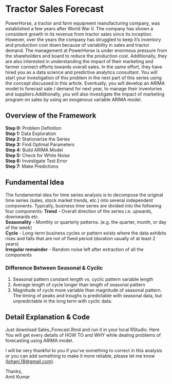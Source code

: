 # Tractor Sales Forecast

PowerHorse, a tractor and farm equipment manufacturing company, was established a few years after World War II. The company has shown a consistent growth in its revenue from tractor sales since its inception. However, over the years the company has struggled to keep it’s inventory and production cost down because of variability in sales and tractor demand. The management at PowerHorse is under enormous pressure from the shareholders and board to reduce the production cost. Additionally, they are also interested in understanding the impact of their marketing and farmer connect efforts towards overall sales. In the same effort, they have hired you as a data science and predictive analytics consultant.
You will start your investigation of this problem in the next part of this series using the concept discussed in this article. Eventually, you will develop an ARIMA model to forecast sale / demand for next year, to manage their inventories and suppliers.Additionally, you will also investigate the impact of marketing program on sales by using an exogenous variable ARIMA model.

## Overview of the Framework  
**Step 0:** Problem Definition  
**Step 1:** Data Exploration  
**Step 2:** Stationarize the Series  
**Step 3:** Find Optimal Parameters  
**Step 4:** Build ARIMA Model  
**Step 5:** Check for White Noise  
**Step 6:** Investigate Test Error  
**Step 7:** Make Predictions  

## Fundamental Idea
The fundamental idea for time series analysis is to decompose the original time series (sales, stock market trends, etc.) into several independent components. Typically, business time series are divided into the following four components:
**Trend** - Overall direction of the series i.e. upwards, downwards etc.  
**Seasonality** - Monthly or quarterly patterns. (e.g. the quarter, month, or day of the week)  
**Cycle** - Long-term business cycles or pattern exists where the data exhibits rises and falls that are not of fixed period (duration usually of at least 2 years)  
**Irregular remainder** - Random noise left after extraction of all the components  

### Difference Between Seasonal & Cyclic
1. Seasonal pattern constant length vs. cyclic pattern variable length
2. Average length of cycle longer than length of seasonal pattern
3. Magnitude of cycle more variable than magnitude of seasonal pattern.
The timing of peaks and troughs is predictable with seasonal data, but unpredictable in the long term with cyclic data.

## Detail Explanation & Code
Just download Sales_Forecast.Rmd and run it in your local RStudio. Here You will get every details of HOW TO and WHY while dealing problems of forecasting using ARIMA model.

I will be very thankful to you if you've something to correct in this analysis or you can add something to make it more reliable, please let me know (lohani.18@gmail.com). 

Thanks,  
Amit Kumar
